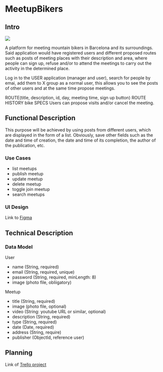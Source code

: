 # MeetupBikers

## Intro

![](https://raw.githubusercontent.com/joansalabaucells/eurofirms-bootcamp-202305/cdd5d4ea01254439a71ab040e010155c495810bf/staff/joan-sala/fullstack/project/logoMeetupBikers_400.webp)

A platform for meeting mountain bikers in Barcelona and its surroundings.
Said application would have registered users and different proposed routes such as posts  of meeting places with their description and area, where people can sign up, refuse and/or to attend the meetings to carry out the activity in the determined place. 

Log in to the USER application (manager and user), search for people by emai, add them to X group as a normal user, this allows you to see the posts of other users and at the same time propose meetings.

ROUTE(title, description, id, day, meeting time, sign up button)
ROUTE HISTORY
bike SPECS
Users can propose visits and/or cancel the meeting.

## Functional Description

This purpose will be achieved by using posts from different users, which are displayed in the form of a list. Obviously, save other fields such as the date and time of creation, the date and time of its completion, the author of the publication, etc.

### Use Cases

- list meetups
- publish meetup
- update meetup
- delete meetup
- toggle join meetup
- search meetups

### UI Design

Link to [Figma](https://www.figma.com/file/Uq6LHAecj5JVWWRVVc9H8Y/Figma-basics-(Copy)?type=design&node-id=0-286&mode=design&t=1pUTR9pWLbay6qxA-0)

## Technical Description

### Data Model

User
- name (String, required)
- email (String, required, unique)
- password (String, required, minLength: 8)
- image (photo file, obliigatory)

Meetup
- title (String, required)
- image (photo file, optional)
- video (String: youtube URL or similar, optional)
- description (String, required)
- type (String, required)
- date (Date, required)
- address (String, require)
- publisher (ObjectId, reference user)

## Planning

Link of [Trello project](https://trello.com/b/rKJIeIsn/biciquedadas)




